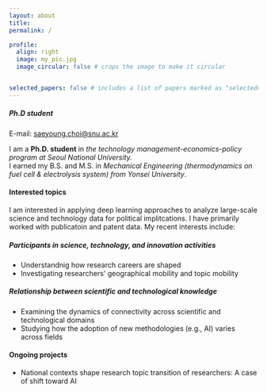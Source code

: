 ```yaml
---
layout: about
title: 
permalink: /

profile:
  align: right
  image: my_pic.jpg
  image_circular: false # crops the image to make it circular


selected_papers: false # includes a list of papers marked as "selected={true}"
---
```

##### Ph.D student
E-mail: [saeyoung.choi@snu.ac.kr](saeyoung.choi@snu.ac.kr)

I am a **Ph.D. student** in *the technology management-economics-policy program at Seoul National University.* \
I earned my B.S. and M.S. in *Mechanical Engineering (thermodynamics on fuel cell & electrolysis system) from Yonsei University*.

#### Interested topics
I am interested in applying deep learning approaches to analyze large-scale science and technology data for political implitcations. I have primarily worked with publicatoin and patent data. My recent interests include:
##### Participants in science, technology, and innovation activities
- Understandnig how research careers are shaped
- Investigating researchers' geographical mobility and topic mobility
##### Relationship between scientific and technological knowledge
- Examining the dynamics of connectivity across scientific and technological domains
- Studying how the adoption of new methodologies (e.g., AI) varies across fields

#### Ongoing projects
- National contexts shape research topic transition of researchers: A case of shift toward AI
